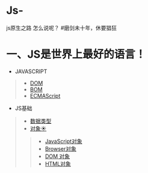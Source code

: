 # Js-
js原生之路
怎么说呢？
#磨剑未十年，休要猖狂

一、JS是世界上最好的语言！
===
* JAVASCRIPT
>* [DOM](https://github.com/TUARAN/tarsJs/blob/master/DOM.md)
>* [BOM](https://github.com/TUARAN/tarsJs/blob/master/BOM.md)
>* [ECMAScript](https://github.com/TUARAN/tarsJs/blob/master/ECMAScript.md)


* JS基础
>* [数据类型](https://github.com/TUARAN/tarsJs/blob/master/基本类型引用类型.md)
>* [对象☀]()
>>* [JavaScript对象]()
>>* [Browser对象]()
>>* [DOM 对象]()
>>* [HTML对象]()
